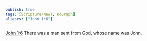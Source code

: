 ```yaml
---
publish: true
tags: [Scripture/NewT, noGraph]
aliases: ["John 1:6"]
---
```

[John 1:6](https://churchofjesuschrist.org/study/scriptures/nt/john/1?lang=eng&id=p6#p6) There was a man sent from God, whose name was John.

